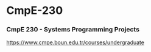 # CmpE-230
### CmpE 230 - Systems Programming Projects
https://www.cmpe.boun.edu.tr/courses/undergraduate
